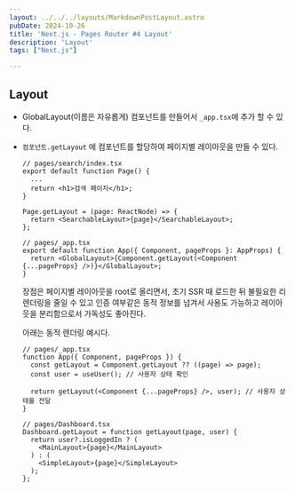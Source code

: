 ```yaml
---
layout: ../../../layouts/MarkdownPostLayout.astro
pubDate: 2024-10-26
title: 'Next.js - Pages Router #4 Layout'
description: 'Layout'
tags: ["Next.js"]

---
```


## Layout

- GlobalLayout(이름은 자유롭게) 컴포넌트를 만들어서 `_app.tsx`에 추가 할 수 있다.

- `컴포넌트.getLayout` 에 컴포넌트를 할당하여 페이지별 레이아웃을 만들 수 있다.

  ```tsx
  // pages/search/index.tsx
  export default function Page() {
    ...
    return <h1>검색 페이지</h1>;
  }
  
  Page.getLayout = (page: ReactNode) => {
    return <SearchableLayout>{page}</SearchableLayout>;
  }; 
  ```

  ```tsx
  // pages/_app.tsx
  export default function App({ Component, pageProps }: AppProps) {
    return <GlobalLayout>{Component.getLayout(<Component {...pageProps} />)}</GlobalLayout>;
  }
  ```

  장점은 페이지별 레이아웃을 root로 올리면서, 초기 SSR 때 로드한 뒤 불필요한 리렌더링을 줄일 수 있고 인증 여부같은 동적 정보를 넘겨서 사용도 가능하고 레이아웃을 분리함으로서 가독성도 좋아진다.

  아래는 동적 렌더링 예시다.

  ```tsx
  // pages/_app.tsx
  function App({ Component, pageProps }) {
    const getLayout = Component.getLayout ?? ((page) => page);
    const user = useUser(); // 사용자 상태 확인
    
    return getLayout(<Component {...pageProps} />, user); // 사용자 상태를 전달
  }
  ```

  ```tsx
  // pages/Dashboard.tsx
  Dashboard.getLayout = function getLayout(page, user) {
    return user?.isLoggedIn ? (
      <MainLayout>{page}</MainLayout>
    ) : (
      <SimpleLayout>{page}</SimpleLayout>
    );
  };
  ```

  